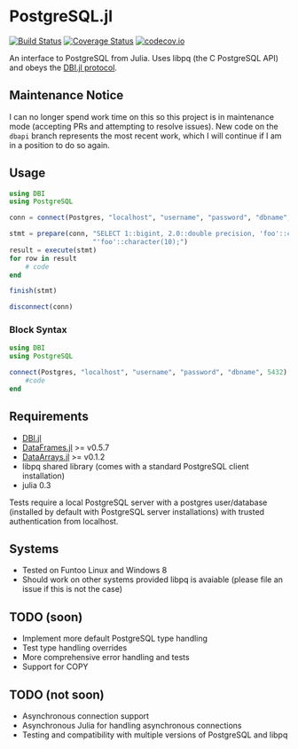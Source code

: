 # PostgreSQL.jl

[![Build Status](https://travis-ci.org/JuliaDB/PostgreSQL.jl.svg)](https://travis-ci.org/JuliaDB/PostgreSQL.jl)  [![Coverage Status](https://img.shields.io/coveralls/JuliaDB/PostgreSQL.jl.svg)](https://coveralls.io/r/JuliaDB/PostgreSQL.jl)  [![codecov.io](http://codecov.io/github/JuliaDB/PostgreSQL.jl/coverage.svg)](http://codecov.io/github/JuliaDB/PostgreSQL.jl)

An interface to PostgreSQL from Julia. Uses libpq (the C PostgreSQL API) and obeys the [DBI.jl protocol](https://github.com/JuliaDB/DBI.jl).


## Maintenance Notice

I can no longer spend work time on this so this project is in maintenance mode (accepting PRs and attempting to resolve issues). New code on the `dbapi` branch represents the most recent work, which I will continue if I am in a position to do so again.


## Usage

```julia
using DBI
using PostgreSQL

conn = connect(Postgres, "localhost", "username", "password", "dbname", 5432)

stmt = prepare(conn, "SELECT 1::bigint, 2.0::double precision, 'foo'::character varying, " *
					 "'foo'::character(10);")
result = execute(stmt)
for row in result
	# code
end

finish(stmt)

disconnect(conn)
```

### Block Syntax

```julia
using DBI
using PostgreSQL

connect(Postgres, "localhost", "username", "password", "dbname", 5432) do conn
	#code
end
```


## Requirements

* [DBI.jl](https://github.com/JuliaDB/DBI.jl)
* [DataFrames.jl](https://github.com/JuliaStats/DataFrames.jl) >= v0.5.7
* [DataArrays.jl](https://github.com/JuliaStats/DataArrays.jl) >= v0.1.2
* libpq shared library (comes with a standard PostgreSQL client installation)
* julia 0.3

Tests require a local PostgreSQL server with a postgres user/database (installed by default with PostgreSQL server installations) with trusted authentication from localhost.


## Systems

* Tested on Funtoo Linux and Windows 8
* Should work on other systems provided libpq is avaiable (please file an issue if this is not the case)


## TODO (soon)

* Implement more default PostgreSQL type handling
* Test type handling overrides
* More comprehensive error handling and tests
* Support for COPY


## TODO (not soon)

* Asynchronous connection support
* Asynchronous Julia for handling asynchronous connections
* Testing and compatibility with multiple versions of PostgreSQL and libpq
